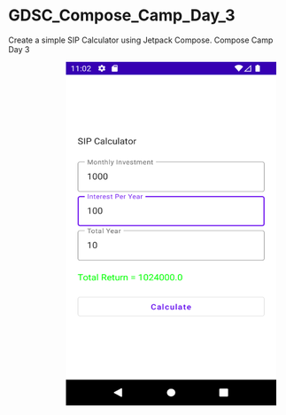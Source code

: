 # GDSC_Compose_Camp_Day_3
Create a simple SIP Calculator using Jetpack Compose. Compose Camp Day 3

  <img src="SIP.png" width="380" height="620" align="right" hspace="20">
